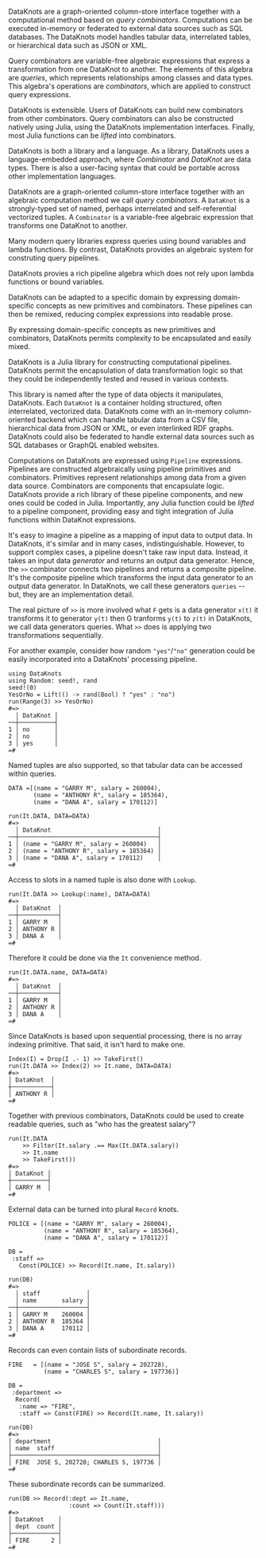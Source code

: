 
DataKnots are a graph-oriented column-store interface together with a
computational method based on *query combinators*. Computations can be
executed in-memory or federated to external data sources such as SQL
databases. The DataKnots model handles tabular data, interrelated
tables, or hierarchical data such as JSON or XML.

Query combinators are variable-free algebraic expressions that express
a transformation from one DataKnot to another. The elements of this
algebra are *queries*, which represents relationships among classes and
data types. This algebra's operations are *combinators*, which are
applied to construct query expressions.

DataKnots is extensible. Users of DataKnots can build new combinators
from other combinators. Query combinators can also be constructed
natively using Julia, using the DataKnots implementation interfaces.
Finally, most Julia functions can be *lifted* into combinators.

DataKnots is both a library and a language. As a library, DataKnots
uses a language-embedded approach, where *Combinator* and *DataKnot*
are data types. There is also a user-facing syntax that could be
portable across other implementation languages.

DataKnots are a graph-oriented column-store interface together with an
algebraic computation method we call *query combinators*. A `DataKnot`
is a strongly-typed set of named, perhaps interrelated and
self-referential vectorized tuples. A `Combinator` is a variable-free
algebraic expression that transforms one DataKnot to another.

Many modern query libraries express queries using bound variables and
lambda functions. By contrast, DataKnots provides an algebraic
system for construting query pipelines.

DataKnots provies a rich pipeline algebra which does not rely upon
lambda functions or bound variables.

DataKnots can be adapted to a specific domain by expressing
domain-specific concepts as new primitives and combinators. These
pipelines can then be remixed, reducing complex expressions into
readable prose.

By expressing domain-specific concepts as new primitives and
combinators, DataKnots permits complexity to be encapsulated
and easily mixed.

DataKnots is a Julia library for constructing computational pipelines.
DataKnots permit the encapsulation of data transformation logic so that
they could be independently tested and reused in various contexts.

This library is named after the type of data objects it manipulates,
DataKnots. Each `DataKnot` is a container holding structured, often
interrelated, vectorized data. DataKnots come with an in-memory
column-oriented backend which can handle tabular data from a CSV file,
hierarchical data from JSON or XML, or even interlinked RDF graphs.
DataKnots could also be federated to handle external data sources such
as SQL databases or GraphQL enabled websites.

Computations on DataKnots are expressed using `Pipeline` expressions.
Pipelines are constructed algebraically using pipeline primitives and
combinators. Primitives represent relationships among data from a given
data source. Combinators are components that encapsulate logic.
DataKnots provide a rich library of these pipeline components, and new
ones could be coded in Julia. Importantly, any Julia function could be
*lifted* to a pipeline component, providing easy and tight integration
of Julia functions within DataKnot expressions.

It's easy to imagine a pipeline as a mapping of input data to output
data. In DataKnots, it's similar and in many cases, indistinguishable.
However, to support complex cases, a pipeline doesn't take raw input
data. Instead, it takes an input data *generator* and returns an output
data generator. Hence, the ``>>`` combinator connects two pipelines and
returns a composite pipeline. It's the composite pipeline which
transforms the input data generator to an output data generator.  In
DataKnots, we call these generators `queries` -- but, they are an
implementation detail.

The real picture of `>>` is more involved what `F` gets is a data
generator `x(t)` it transforms it to generator `y(t)` then G tranforms
`y(t)` to `z(t)` in DataKnots, we call data generators queries.
What `>>` does is applying two transformations sequentially.

For another example, consider how random `"yes"`/`"no"` generation
could be easily incorporated into a DataKnots' processing pipeline.

    using DataKnots
    using Random: seed!, rand
    seed!(0)
    YesOrNo = Lift(() -> rand(Bool) ? "yes" : "no")
    run(Range(3) >> YesOrNo)
    #=>
      │ DataKnot │
    ──┼──────────┤
    1 │ no       │
    2 │ no       │
    3 │ yes      │
    =#

Named tuples are also supported, so that tabular data can be accessed
within queries.

    DATA =[(name = "GARRY M", salary = 260004),
           (name = "ANTHONY R", salary = 185364),
           (name = "DANA A", salary = 170112)]

    run(It.DATA, DATA=DATA)
    #=>
      │ DataKnot                              │
    ──┼───────────────────────────────────────┤
    1 │ (name = "GARRY M", salary = 260004)   │
    2 │ (name = "ANTHONY R", salary = 185364) │
    3 │ (name = "DANA A", salary = 170112)    │
    =#

Access to slots in a named tuple is also done with `Lookup`.

    run(It.DATA >> Lookup(:name), DATA=DATA)
    #=>
      │ DataKnot  │
    ──┼───────────┤
    1 │ GARRY M   │
    2 │ ANTHONY R │
    3 │ DANA A    │
    =#

Therefore it could be done via the `It` convenience method.

    run(It.DATA.name, DATA=DATA)
    #=>
      │ DataKnot  │
    ──┼───────────┤
    1 │ GARRY M   │
    2 │ ANTHONY R │
    3 │ DANA A    │
    =#

Since DataKnots is based upon sequential processing, there is no array
indexing primitive. That said, it isn't hard to make one.

    Index(I) = Drop(I .- 1) >> TakeFirst()
    run(It.DATA >> Index(2) >> It.name, DATA=DATA)
    #=>
    │ DataKnot  │
    ┼───────────┤
    │ ANTHONY R │
    =#

Together with previous combinators, DataKnots could be used to create
readable queries, such as "who has the greatest salary"?

    run(It.DATA
        >> Filter(It.salary .== Max(It.DATA.salary))
        >> It.name
        >> TakeFirst())
    #=>
    │ DataKnot │
    ┼──────────┤
    │ GARRY M  │
    =#

External data can be turned into plural `Record` knots.

    POLICE = [(name = "GARRY M", salary = 260004),
              (name = "ANTHONY R", salary = 185364),
              (name = "DANA A", salary = 170112)]

    DB =
     :staff =>
       Const(POLICE) >> Record(It.name, It.salary))

    run(DB)
    #=>
      │ staff             │
      │ name       salary │
    ──┼───────────────────┤
    1 │ GARRY M    260004 │
    2 │ ANTHONY R  185364 │
    3 │ DANA A     170112 │
    =#

Records can even contain lists of subordinate records.

    FIRE   = [(name = "JOSE S", salary = 202728),
              (name = "CHARLES S", salary = 197736)]

    DB =
     :department =>
      Record(
       :name => "FIRE",
       :staff => Const(FIRE) >> Record(It.name, It.salary))

    run(DB)
    #=>
    │ department                              │
    │ name  staff                             │
    ├─────────────────────────────────────────┤
    │ FIRE  JOSE S, 202728; CHARLES S, 197736 │
    =#

These subordinate records can be summarized.

    run(DB >> Record(:dept => It.name,
                     :count => Count(It.staff)))
    #=>
    │ DataKnot    │
    │ dept  count │
    ├─────────────┤
    │ FIRE      2 │
    =#


